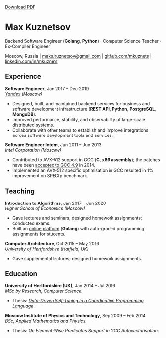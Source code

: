 [Download PDF](./cv.pdf)

# Max Kuznetsov

Backend Software Engineer (**Golang**, **Python**) · Computer Science Teacher · Ex-Compiler Engineer


Moscow, Russia | [maks.kuznetsov@gmail.com](mailto:maks.kuznetsov@gmail.com) | [github.com/mkuznets](https://github.com/mkuznets) | [linkedin.com/in/mkuznets](https://linkedin.com/in/mkuznets)

## Experience

**Software Engineer**, Jan 2017 – Dec 2019\
*[Yandex](https://yandex.com/company)* *(Moscow)*

* Designed, built, and maintained backend services for business and software development infrastructure (**REST API**, **Python**, **PostgreSQL**, **MongoDB**).
* Improved performance, stability, and observability of large-scale distributed systems.
* Collaborate with other teams to establish and improve integrations across software development tools and services.

**Software Engineer Intern**, Jun 2011 – Jun 2013\
*Intel Corporation* *(Moscow)*

* Contributed to AVX-512 support in GCC (**C**, **x86 assembly**); the patches have been [accepted to GCC 4.9](https://gcc.gnu.org/news.html#:~:text=Intel%20AVX-512%20support) in 2014.
* Implemented an AVX-512 specific optimisation in GCC resulted in 1% improvement on SPECfp benchmark.


## Teaching

**Introduction to Algorithms**, Jan 2017 – Jun 2020\
*Higher School of Economics* *(Moscow)*

* Gave lectures and seminars; designed homework assignments; conducted exams.
* Built an [online platform](https://github.com/mkuznets/classbox) (**Golang**) with auto-graded programming assignments for students.

**Computer Architecture**, Oct 2015 – May 2016\
*University of Hertfordshire* *(Hatfield, UK)*

* Gave supplemental lectures; designed homework assignments.


## Education

**University of Hertfordshire (UK)**, Jan 2014 – Jul 2016\
*MSc by Research, Computer Science.* 

* Thesis: *[Data-Driven Self-Tuning in a Coordination Programming Language](http://uhra.herts.ac.uk/handle/2299/17198)*.

**Moscow Institute of Physics and Technology**, Sep 2009 – Feb 2014\
*BSc, Applied Mathematics and Physics.* 

* Thesis: *On Element-Wise Predicates Support in GCC Autovectorisation*.


